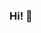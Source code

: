 ### Hi! 👋
<!-- ![Rosa's GitHub stats](https://github-readme-stats.vercel.app/api?username=rosatiara&show_icons=true&theme=gotham)
 -->
<!-- ![Top Languages](https://github-readme-stats.vercel.app/api/top-langs/?username=rosatiara&theme=gotham) -->
<!--


Here are some ideas to get you started:

- 🔭 I’m currently working on ...
- 🌱 I’m currently learning ...
- 👯 I’m looking to collaborate on ...
- 🤔 I’m looking for help with ...
- 💬 Ask me about ...
- 📫 How to reach me: ...
- 😄 Pronouns: ...
- ⚡ Fun fact: ...
-->
